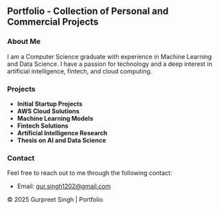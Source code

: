 ## Portfolio - Collection of Personal and Commercial Projects

### About Me

I am a Computer Science graduate with experience in Machine Learning and Data Science. I have a passion for technology and a deep interest in artificial intelligence, fintech, and cloud computing.

### Projects

- **Initial Startup Projects**
- **AWS Cloud Solutions**
- **Machine Learning Models**
- **Fintech Solutions**
- **Artificial Intelligence Research**
- **Thesis on AI and Data Science**

### Contact

Feel free to reach out to me through the following contact:

- Email: [gur.singh1202@gmail.com](mailto:gur.singh1202@gmail.com)

© 2025 Gurpreet Singh | Portfolio
